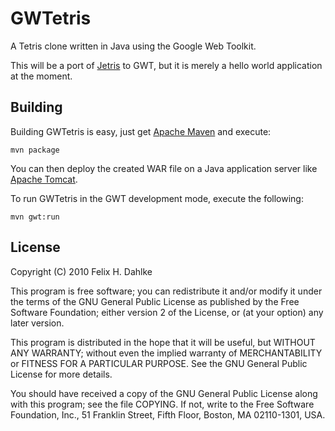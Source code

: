 GWTetris
========

A Tetris clone written in Java using the Google Web Toolkit.

This will be a port of [Jetris](http://github.com/fhd/jetris) to GWT, but it
is merely a hello world application at the moment.

Building
--------

Building GWTetris is easy, just get [Apache Maven](http://maven.apache.org/)
and execute:

	mvn package

You can then deploy the created WAR file on a Java application server like
[Apache Tomcat](http://tomcat.apache.org/).

To run GWTetris in the GWT development mode, execute the following:

	mvn gwt:run

License
-------

Copyright (C) 2010 Felix H. Dahlke

This program is free software; you can redistribute it and/or
modify it under the terms of the GNU General Public License
as published by the Free Software Foundation; either version 2
of the License, or (at your option) any later version.

This program is distributed in the hope that it will be useful,
but WITHOUT ANY WARRANTY; without even the implied warranty of
MERCHANTABILITY or FITNESS FOR A PARTICULAR PURPOSE.  See the
GNU General Public License for more details.

You should have received a copy of the GNU General Public License
along with this program; see the file COPYING. If not, write to the
Free Software Foundation, Inc., 51 Franklin Street, Fifth Floor,
Boston, MA 02110-1301, USA.
